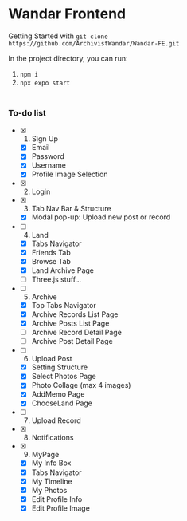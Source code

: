 # Wandar Frontend

Getting Started with `git clone https://github.com/ArchivistWandar/Wandar-FE.git`

In the project directory, you can run:

1. `npm i`
2. `npx expo start`

### <br/> To-do list

- [x] 1. Sign Up
  - [x] Email
  - [x] Password
  - [x] Username
  - [x] Profile Image Selection
- [x] 2. Login
- [x] 3. Tab Nav Bar & Structure
  - [x] Modal pop-up: Upload new post or record
- [ ] 4. Land
  - [x] Tabs Navigator
  - [x] Friends Tab
  - [x] Browse Tab
  - [x] Land Archive Page
  - [ ] Three.js stuff...
- [ ] 5. Archive
  - [x] Top Tabs Navigator
  - [x] Archive Records List Page
  - [x] Archive Posts List Page
  - [ ] Archive Record Detail Page
  - [ ] Archive Post Detail Page
- [ ] 6. Upload Post
  - [x] Setting Structure
  - [x] Select Photos Page
  - [x] Photo Collage (max 4 images)
  - [x] AddMemo Page
  - [x] ChooseLand Page
- [ ] 7. Upload Record
- [x] 8. Notifications
- [x] 9. MyPage
  - [x] My Info Box
  - [x] Tabs Navigator
  - [x] My Timeline
  - [x] My Photos
  - [x] Edit Profile Info
  - [x] Edit Profile Image
